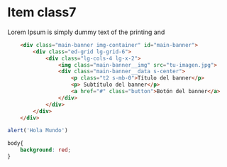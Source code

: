 # Item class7

Lorem Ipsum is simply dummy text of the printing and 

```html
    <div class="main-banner img-container" id="main-banner">
        <div class="ed-grid lg-grid-6">
            <div class="lg-cols-4 lg-x-2">
                <img class="main-banner__img" src="tu-imagen.jpg">
                <div class="main-banner__data s-center">
                    <p class="t2 s-mb-0">Título del banner</p>
                    <p> Subtítulo del banner</p>
                    <a href="#" class="button">Botón del banner</a>
                </div>
            </div>
        </div>
    </div>
```

```javascript
alert('Hola Mundo')

```

```css
body{
	background: red;
}
```
